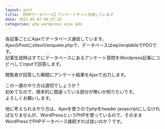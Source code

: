 ```yaml
---
layout: post
title: 【PHPデータベース】アンケートサイト作成しています
date: 2015-05-07 08:37:32
categories: php wordpress ajax pdo
---
```

<!-- {% raw %} -->
<p>各記事ごとにAjaxでデータベース通信しています。<br>
AjaxのPostにsiteurl/enquete.phpで、データベースはwp/enqtableでPDOです。<br>
記事生成時はすでにデータベースにあるアンケート質問をWordpress記事にコピペしてinputで回答します。</p>

<p>閲覧者が回答した瞬間にアンケート結果をAjaxで出力します。</p>

<p>この一連のやり方は適切でしょうか？<br>
初めてなので、根本的に間違っている部分が無いか知りたいです。<br>
よろしくお願いします。</p>

<p>他に考えられるやり方は、Ajaxを使うのでphpをheader javascriptにしなければなりませんが、WordPressというPHPを使っているので、そのままWordPressでPHPデータベース接続すれば良いのか？です。</p>
<!-- {% endraw %} -->
